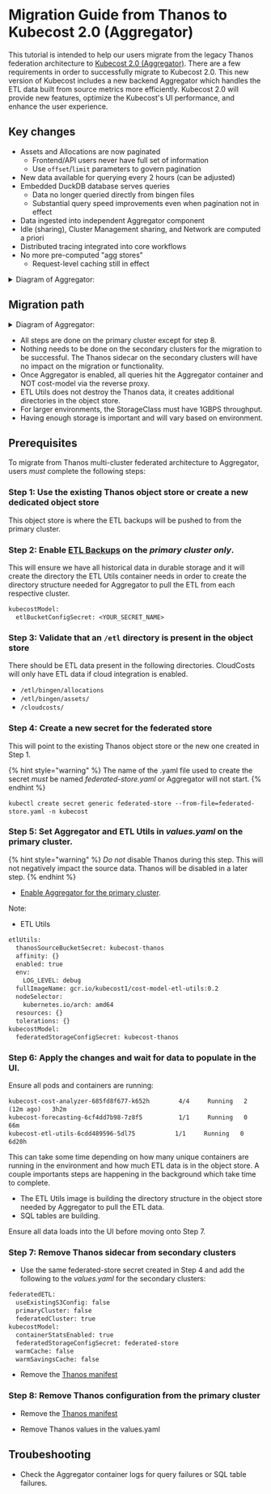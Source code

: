 # Migration Guide from Thanos to Kubecost 2.0 (Aggregator)

This tutorial is intended to help our users migrate from the legacy Thanos federation architecture to [Kubecost 2.0 (Aggregator)](aggregator.md). There are a few requirements in order to successfully migrate to Kubecost 2.0. This new version of Kubecost includes a new backend Aggregator which handles the ETL data built from source metrics more efficiently. Kubecost 2.0 will provide new features, optimize the Kubecost's UI performance, and enhance the user experience.

## Key changes

* Assets and Allocations are now paginated
   * Frontend/API users never have full set of information
   * Use `offset`/`limit` parameters to govern pagination
* New data available for querying every 2 hours (can be adjusted)
* Embedded DuckDB database serves queries
   * Data no longer queried directly from bingen files
   * Substantial query speed improvements even when pagination not in effect
* Data ingested into independent Aggregator component
* Idle (sharing), Cluster Management sharing, and Network are computed a priori
* Distributed tracing integrated into core workflows
* No more pre-computed "agg stores"
   * Request-level caching still in effect

<details>

<summary>Diagram of Aggregator:</summary>

![aggregator-diagram](/images/aggregator/aggregator-diagram.png)

</details>

## Migration path 

<details>

<summary>Diagram of Aggregator:</summary>

![migration-diagram](/images/aggregator/migration-diagram.png)

</details>

* All steps are done on the primary cluster except for step 8.
* Nothing needs to be done on the secondary clusters for the migration to be successful. The Thanos sidecar on the secondary clusters will have no impact on the migration or functionality.
* Once Aggregator is enabled, all queries hit the Aggregator container and NOT cost-model via the reverse proxy.
* ETL Utils does not destroy the Thanos data, it creates additional directories in the object store.
* For larger environments, the StorageClass must have 1GBPS throughput.
* Having enough storage is important and will vary based on environment.

## Prerequisites

To migrate from Thanos multi-cluster federated architecture to Aggregator, users *must* complete the following steps:

### Step 1: Use the existing Thanos object store or create a new dedicated object store

This object store is where the ETL backups will be pushed to from the primary cluster.

### Step 2: Enable [ETL Backups](https://docs.kubecost.com/install-and-configure/install/etl-backup#google-cloud-storage) on the *primary cluster only*. 

This will ensure we have all historical data in durable storage and it will create the directory the ETL Utils container needs in order to create the directory structure needed for Aggregator to pull the ETL from each respective cluster.

```
kubecostModel:
  etlBucketConfigSecret: <YOUR_SECRET_NAME>
```

### Step 3: Validate that an `/etl` directory is present in the object store

There should be ETL data present in the following directories. CloudCosts will only have ETL data if cloud integration is enabled.

* `/etl/bingen/allocations`
* `/etl/bingen/assets/`
* `/cloudcosts/`


### Step 4: Create a new secret for the federated store

This will point to the existing Thanos object store or the new one created in Step 1.

{% hint style="warning" %}
The name of the .yaml file used to create the secret *must* be named _federated-store.yaml_ or Aggregator will not start.
{% endhint %}


```
kubectl create secret generic federated-store --from-file=federated-store.yaml -n kubecost
```

### Step 5: Set Aggregator and ETL Utils in *values.yaml* on the primary cluster.

{% hint style="warning" %}
*Do not* disable Thanos during this step. This will not negatively impact the source data. Thanos will be disabled in a later step.
{% endhint %}

* [Enable Aggregator for the primary cluster](https://docs.kubecost.com/install-and-configure/install/multi-cluster/federated-etl/aggregator). 

Note:  

* ETL Utils
```
etlUtils:
  thanosSourceBucketSecret: kubecost-thanos
  affinity: {}
  enabled: true
  env:
    LOG_LEVEL: debug
  fullImageName: gcr.io/kubecost1/cost-model-etl-utils:0.2
  nodeSelector:
    kubernetes.io/arch: amd64
  resources: {}
  tolerations: {}
kubecostModel:
  federatedStorageConfigSecret: kubecost-thanos
```

### Step 6: Apply the changes and wait for data to populate in the UI. 

Ensure all pods and containers are running:

 ```
kubecost-cost-analyzer-685fd8f677-k652h        4/4     Running   2 (12m ago)   3h2m
kubecost-forecasting-6cf4dd7b98-7z8f5          1/1     Running   0             66m
kubecost-etl-utils-6cdd489596-5dl75           1/1     Running   0          6d20h
```

This can take some time depending on how many unique containers are running in the environment and how much ETL data is in the object store. A couple importants steps are happening in the background which take time to complete.

* The ETL Utils image is building the directory structure in the object store needed by Aggregator to pull the ETL data. 
* SQL tables are building.

Ensure all data loads into the UI before moving onto Step 7.

### Step 7: Remove Thanos sidecar from secondary clusters

* Use the same federated-store secret created in Step 4 and add the following to the _values.yaml_ for the secondary clusters:

```
federatedETL:
  useExistingS3Config: false
  primaryCluster: false
  federatedCluster: true
kubecostModel:
  containerStatsEnabled: true
  federatedStorageConfigSecret: federated-store
  warmCache: false
  warmSavingsCache: false
```

* Remove the [Thanos manifest](https://raw.githubusercontent.com/kubecost/cost-analyzer-helm-chart/v1.108.1/cost-analyzer/values-thanos.yaml)


### Step 8: Remove Thanos configuration from the primary cluster

* Remove the [Thanos manifest](https://raw.githubusercontent.com/kubecost/cost-analyzer-helm-chart/v1.108.1/cost-analyzer/values-thanos.yaml)

* Remove Thanos values in the values.yaml

## Troubeshooting

* Check the Aggregator container logs for query failures or SQL table failures.
